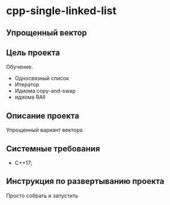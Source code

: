 # cpp-single-linked-list
## Упрощенный вектор 

## Цель проекта
Обучение.
* Односвязный список
* Итератор
* Идиома copy-and-swap
* идиома RAII

## Описание проекта
Упрощенный вариант вектора 

## Cистемные требования
- С++17;

## Инструкция по развертыванию проекта
Просто собрать и запустить
